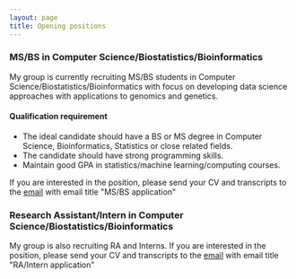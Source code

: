 ```yaml
---
layout: page
title: Opening positions
---
```


### MS/BS in Computer Science/Biostatistics/Bioinformatics

My group is currently recruiting MS/BS students in Computer Science/Biostatistics/Bioinformatics with focus on developing data science approaches with applications to genomics and genetics. 

#### Qualification requirement

* The ideal candidate should have a BS or MS degree in Computer Science, Bioinformatics, Statistics or close related fields.
* The candidate should have strong programming skills.
* Maintain good GPA in statistics/machine learning/computing courses.

If you are interested in the position, please send your CV and transcripts to the [email](qsong@wakehealth.edu) with email title "MS/BS application"

### Research Assistant/Intern in Computer Science/Biostatistics/Bioinformatics
My group is also recruiting RA and Interns. If you are interested in the position, please send your CV and transcripts to the [email](qsong@wakehealth.edu) with email title "RA/Intern application"



